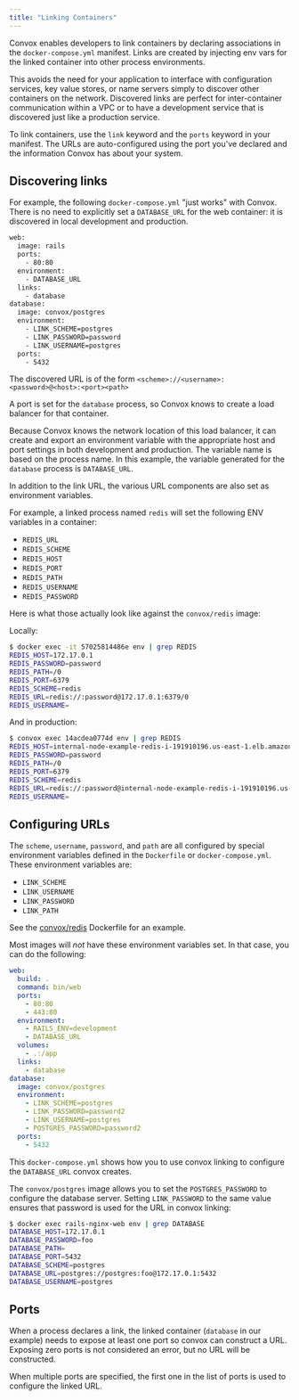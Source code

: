 ```yaml
---
title: "Linking Containers"
---
```


Convox enables developers to link containers by declaring associations in the `docker-compose.yml` manifest.
Links are created by injecting env vars for the linked container into other process environments.


This avoids the need for your application to interface with configuration services, key value stores, or name servers simply to discover other containers on the network.
Discovered links are perfect for inter-container communication within a VPC or to have a development service that is discovered just like a production service.

To link containers, use the `link` keyword and the `ports` keyword in your manifest.
The URLs are auto-configured using the port you've declared and the information Convox has about your system.

## Discovering links

For example, the following `docker-compose.yml` "just works" with Convox.
There is no need to explicitly set a `DATABASE_URL` for the web container: it is discovered in local development and production.

```bash
web:
  image: rails
  ports:
    - 80:80
  environment:
    - DATABASE_URL
  links:
    - database
database:
  image: convox/postgres
  environment:
    - LINK_SCHEME=postgres
    - LINK_PASSWORD=password
    - LINK_USERNAME=postgres
  ports:
    - 5432
```

The discovered URL is of the form `<scheme>://<username>:<password>@<host>:<port><path>`

A port is set for the `database` process, so Convox knows to create a load balancer for that container.

Because Convox knows the network location of this load balancer, it can create and export an environment variable with the appropriate host and port settings in both development and production.
The variable name is based on the process name.
In this example, the variable generated for the `database` process is `DATABASE_URL`.

In addition to the link URL, the various URL components are also set as environment variables.

For example, a linked process named `redis` will set the following ENV variables in a container:

- `REDIS_URL`
- `REDIS_SCHEME`
- `REDIS_HOST`
- `REDIS_PORT`
- `REDIS_PATH`
- `REDIS_USERNAME`
- `REDIS_PASSWORD`

Here is what those actually look like against the `convox/redis` image:

Locally:

```bash
$ docker exec -it 57025814486e env | grep REDIS
REDIS_HOST=172.17.0.1
REDIS_PASSWORD=password
REDIS_PATH=/0
REDIS_PORT=6379
REDIS_SCHEME=redis
REDIS_URL=redis://:password@172.17.0.1:6379/0
REDIS_USERNAME=
```

And in production:

```bash
$ convox exec 14acdea0774d env | grep REDIS
REDIS_HOST=internal-node-example-redis-i-191910196.us-east-1.elb.amazonaws.com
REDIS_PASSWORD=password
REDIS_PATH=/0
REDIS_PORT=6379
REDIS_SCHEME=redis
REDIS_URL=redis://:password@internal-node-example-redis-i-191910196.us-east-1.elb.amazonaws.com:6379/0
REDIS_USERNAME=
```

## Configuring URLs

The `scheme`, `username`, `password`, and `path` are all configured by special environment
variables defined in the `Dockerfile` or `docker-compose.yml`.
These environment variables are:

* `LINK_SCHEME`
* `LINK_USERNAME`
* `LINK_PASSWORD`
* `LINK_PATH`

See the [convox/redis](https://github.com/convox/redis/blob/9b56f5553ce6dd0a2f72d76b752f1dded287f109/Dockerfile#L10-L13) Dockerfile for an example.

Most images will *not* have these environment variables set.
In that case, you can do the following:

```yaml
web:
  build: .
  command: bin/web
  ports:
    - 80:80
    - 443:80
  environment:
    - RAILS_ENV=development
    - DATABASE_URL
  volumes:
    - .:/app
  links:
    - database
database:
  image: convox/postgres
  environment:
    - LINK_SCHEME=postgres
    - LINK_PASSWORD=password2
    - LINK_USERNAME=postgres
    - POSTGRES_PASSWORD=password2
  ports:
    - 5432
```

This `docker-compose.yml` shows how you to use convox linking to configure the `DATABASE_URL` convox creates.

The `convox/postgres` image allows you to set the `POSTGRES_PASSWORD` to configure the database server.
Setting `LINK_PASSWORD` to the same value ensures that password is used for the URL in convox linking:

```bash
$ docker exec rails-nginx-web env | grep DATABASE
DATABASE_HOST=172.17.0.1
DATABASE_PASSWORD=foo
DATABASE_PATH=
DATABASE_PORT=5432
DATABASE_SCHEME=postgres
DATABASE_URL=postgres://postgres:foo@172.17.0.1:5432
DATABASE_USERNAME=postgres
```

## Ports

When a process declares a link, the linked container (`database` in our example) needs to expose at least one port so convox can construct a URL.
Exposing zero ports is not considered an error, but no URL will be constructed.

When multiple ports are specified, the first one in the list of ports is used to configure the linked URL.
